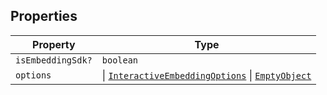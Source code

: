 ## Properties

| Property | Type |
| ------ | ------ |
| <a id="isembeddingsdk"></a> `isEmbeddingSdk?` | `boolean` |
| <a id="options"></a> `options` | \| [`InteractiveEmbeddingOptions`](InteractiveEmbeddingOptions.md) \| [`EmptyObject`](EmptyObject.md) |
